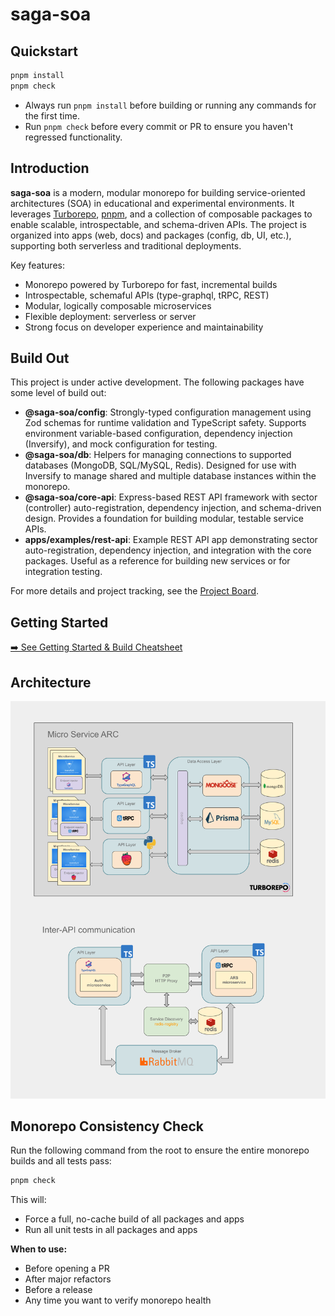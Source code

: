 # saga-soa

## Quickstart

```sh
pnpm install
pnpm check
```

- Always run `pnpm install` before building or running any commands for the first time.
- Run `pnpm check` before every commit or PR to ensure you haven't regressed functionality.

## Introduction

**saga-soa** is a modern, modular monorepo for building service-oriented architectures (SOA) in educational and experimental environments. It leverages [Turborepo](https://turbo.build/), [pnpm](https://pnpm.io/), and a collection of composable packages to enable scalable, introspectable, and schema-driven APIs. The project is organized into apps (web, docs) and packages (config, db, UI, etc.), supporting both serverless and traditional deployments.

Key features:
- Monorepo powered by Turborepo for fast, incremental builds
- Introspectable, schemaful APIs (type-graphql, tRPC, REST)
- Modular, logically composable microservices
- Flexible deployment: serverless or server
- Strong focus on developer experience and maintainability

## Build Out

This project is under active development. The following packages have some level of build out:

- **@saga-soa/config**: Strongly-typed configuration management using Zod schemas for runtime validation and TypeScript safety. Supports environment variable-based configuration, dependency injection (Inversify), and mock configuration for testing.
- **@saga-soa/db**: Helpers for managing connections to supported databases (MongoDB, SQL/MySQL, Redis). Designed for use with Inversify to manage shared and multiple database instances within the monorepo.
- **@saga-soa/core-api**: Express-based REST API framework with sector (controller) auto-registration, dependency injection, and schema-driven design. Provides a foundation for building modular, testable service APIs.
- **apps/examples/rest-api**: Example REST API app demonstrating sector auto-registration, dependency injection, and integration with the core packages. Useful as a reference for building new services or for integration testing.

For more details and project tracking, see the [Project Board](https://github.com/orgs/hipponot/projects/22).

## Getting Started

[➡️ See Getting Started & Build Cheatsheet](docs/GETTING-STARTED.md)

## Architecture

![alt text](arc.png)

## Monorepo Consistency Check

Run the following command from the root to ensure the entire monorepo builds and all tests pass:

```sh
pnpm check
```

This will:
- Force a full, no-cache build of all packages and apps
- Run all unit tests in all packages and apps

**When to use:**
- Before opening a PR
- After major refactors
- Before a release
- Any time you want to verify monorepo health